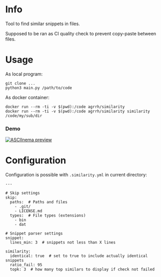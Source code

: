 # Info

Tool to find similar snippets in files.

Supposed to be ran as CI quality check to prevent copy-paste between files.

# Usage

As local program:

```
git clone ...
python3 main.py /path/to/code
```

As docker container:

```
docker run --rm -ti -v $(pwd):/code agrrh/similarity
docker run --rm -ti -v $(pwd):/code agrrh/similarity similarity /code/my/sub/dir
```

### Demo

[![ASCIInema preview](https://asciinema.org/a/zqphuGvECeJMcftydpPXHdN74.png)](https://asciinema.org/a/zqphuGvECeJMcftydpPXHdN74)

# Configuration

Configuration is possible with `.similarity.yml` in current directory:

```
---

# Skip settings
skip:
  paths:  # Paths and files
    - .git/
    - LICENSE.md
  types:  # File types (extensions)
    - bin
    - dat

# Snippet parser settings
snippet:
  lines_min: 3  # snippets not less than X lines

similarity:
  identical: true  # set to true to include actually identical snippets
  ratio_fail: 95
  topk: 3  # how many top similars to display if check not failed
```
